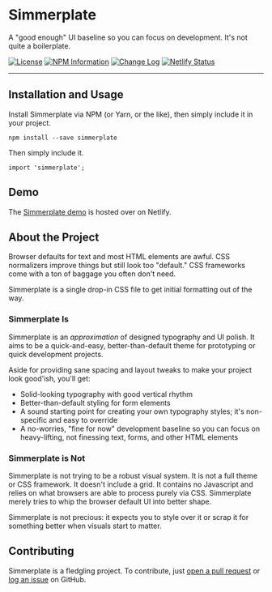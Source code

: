 # Simmerplate

A "good enough" UI baseline so you can focus on development. It's not quite a boilerplate.

[![License](https://img.shields.io/github/license/mashape/apistatus.svg)](LICENSE.md)
[![NPM Information](https://img.shields.io/npm/v/simmerplate.svg)](https://www.npmjs.com/package/simmerplate)
[![Change Log](https://img.shields.io/badge/changelog-md-blue.svg)](CHANGELOG.md)
[![Netlify Status](https://api.netlify.com/api/v1/badges/2311eba3-8358-451d-ad80-91b374d32081/deploy-status)](https://app.netlify.com/sites/simmerplate/deploys)

--------------------------------------

## Installation and Usage

Install Simmerplate via NPM (or Yarn, or the like), then simply include it in your project.

```
npm install --save simmerplate

```

Then simply include it.

```
import 'simmerplate';
```

## Demo

The [Simmerplate demo](https://simmerplate.netlify.app/) is hosted over on Netlify.

## About the Project

Browser defaults for text and most HTML elements are awful. CSS normalizers improve things but still look too "default." CSS frameworks come with a ton of baggage you often don't need.

Simmerplate is a single drop-in CSS file to get initial formatting out of the way.

### Simmerplate Is

Simmerplate is an _approximation_ of designed typography and UI polish. It aims to be a quick-and-easy, better-than-default theme for prototyping or quick development projects.

Aside for providing sane spacing and layout tweaks to make your project look good'ish, you'll get:

* Solid-looking typography with good vertical rhythm
* Better-than-default styling for form elements
* A sound starting point for creating your own typography styles; it's non-specific and easy to override
* A no-worries, "fine for now" development baseline so you can focus on heavy-lifting, not finessing text, forms, and other HTML elements


### Simmerplate is Not

Simmerplate is not trying to be a robust visual system. It is not a full theme or CSS framework. It doesn't include a grid. It contains no Javascript and relies on what browsers are able to process purely via CSS. Simmerplate merely tries to whip the browser default UI into better shape.

Simmerplate is not precious: it expects you to style over it or scrap it for something better when visuals start to matter.

## Contributing

Simmerplate is a fledgling project. To contribute, just [open a pull request](https://github.com/phillipluther/simmerplate/pulls) or [log an issue](https://github.com/phillipluther/simmerplate/issues) on GitHub.
